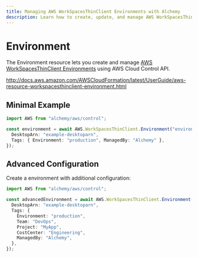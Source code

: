 ```yaml
---
title: Managing AWS WorkSpacesThinClient Environments with Alchemy
description: Learn how to create, update, and manage AWS WorkSpacesThinClient Environments using Alchemy Cloud Control.
---
```


# Environment

The Environment resource lets you create and manage [AWS WorkSpacesThinClient Environments](https://docs.aws.amazon.com/workspacesthinclient/latest/userguide/) using AWS Cloud Control API.

http://docs.aws.amazon.com/AWSCloudFormation/latest/UserGuide/aws-resource-workspacesthinclient-environment.html

## Minimal Example

```ts
import AWS from "alchemy/aws/control";

const environment = await AWS.WorkSpacesThinClient.Environment("environment-example", {
  DesktopArn: "example-desktoparn",
  Tags: { Environment: "production", ManagedBy: "Alchemy" },
});
```

## Advanced Configuration

Create a environment with additional configuration:

```ts
import AWS from "alchemy/aws/control";

const advancedEnvironment = await AWS.WorkSpacesThinClient.Environment("advanced-environment", {
  DesktopArn: "example-desktoparn",
  Tags: {
    Environment: "production",
    Team: "DevOps",
    Project: "MyApp",
    CostCenter: "Engineering",
    ManagedBy: "Alchemy",
  },
});
```

